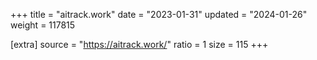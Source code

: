 +++
title = "aitrack.work"
date = "2023-01-31"
updated = "2024-01-26"
weight = 117815

[extra]
source = "https://aitrack.work/"
ratio = 1
size = 115
+++
